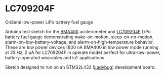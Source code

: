 # LC709204F
OnSemi low-power LiPo battery fuel gauge

Arduino test sketch for the [BMA400](https://www.bosch-sensortec.com/media/boschsensortec/downloads/product_flyer/bst-bma400-fl000.pdf) acclerometer and [LC709204F](https://www.mouser.com/pdfDocs/LC709204F-D.pdf) LiPo battery fuel gauge demonstrating wake-on-motion, sleep-on-no-motion, alarm-on-low-battery-voltage, and alarm-on-high-temperature behavior. These are low power devices (800 nA BMA400 in low power mode running at 25 Hz, 2 uA for LC709204F in operate mode) perfect for ultra-low-power, battery-operated wearables and IoT applications.

Sketch designed to run on an STM32L432 ([Ladybug](https://www.tindie.com/products/tleracorp/ladybug-stm32l432-development-board/)) development board.
